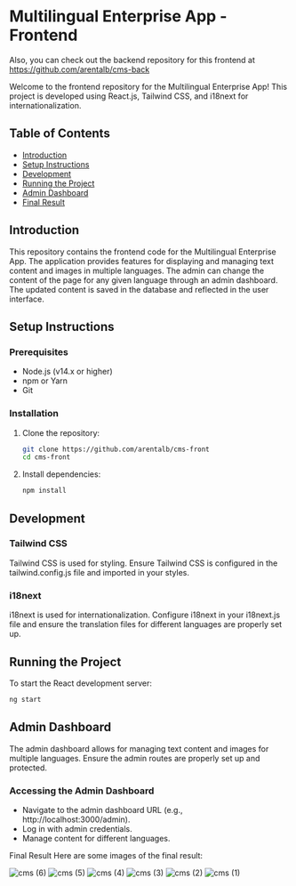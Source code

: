 # Multilingual Enterprise App - Frontend
Also, you can check out the backend repository for this frontend at https://github.com/arentalb/cms-back

Welcome to the frontend repository for the Multilingual Enterprise App! This project is developed using React.js, Tailwind CSS, and i18next for internationalization.


## Table of Contents

- [Introduction](#introduction)
- [Setup Instructions](#setup-instructions)
- [Development](#development)
- [Running the Project](#running-the-project)
- [Admin Dashboard](#Admin-Dashboard)
- [Final Result](#final-result)


## Introduction

This repository contains the frontend code for the Multilingual Enterprise App. The application provides features for displaying and managing text content and images in multiple languages. The admin can change the content of the page for any given language through an admin dashboard. The updated content is saved in the database and reflected in the user interface.



## Setup Instructions

### Prerequisites

- Node.js (v14.x or higher)
- npm or Yarn
- Git


### Installation

1. Clone the repository:
    ```bash
   git clone https://github.com/arentalb/cms-front
    cd cms-front
    ```
2. Install dependencies:
    ```bash
    npm install
    ```

## Development

### Tailwind CSS

Tailwind CSS is used for styling. Ensure Tailwind CSS is configured in the tailwind.config.js file and imported in your styles.

### i18next

i18next is used for internationalization. Configure i18next in your i18next.js file and ensure the translation files for different languages are properly set up.


## Running the Project

To start the React development server:

```bash
ng start
```

## Admin Dashboard
The admin dashboard allows for managing text content and images for multiple languages. Ensure the admin routes are properly set up and protected.

### Accessing the Admin Dashboard
- Navigate to the admin dashboard URL (e.g., http://localhost:3000/admin).
- Log in with admin credentials.
- Manage content for different languages.


Final Result
Here are some images of the final result:

![cms (6)](https://github.com/arentalb/cms-front/assets/70669302/e289c0f7-37d6-4e3a-a12a-ff14c4d5d60e)
![cms (5)](https://github.com/arentalb/cms-front/assets/70669302/98c45d45-958d-471a-b10c-85329c4993af)
![cms (4)](https://github.com/arentalb/cms-front/assets/70669302/13317185-516f-4847-914a-622bbbe19623)
![cms (3)](https://github.com/arentalb/cms-front/assets/70669302/34527426-38be-47e3-be43-3fe319393453)
![cms (2)](https://github.com/arentalb/cms-front/assets/70669302/d74b39f8-e27b-4d6a-93da-eb1babe5c853)
![cms (1)](https://github.com/arentalb/cms-front/assets/70669302/b68c8006-7002-45dd-8f8e-2f8faf45d5b5)

